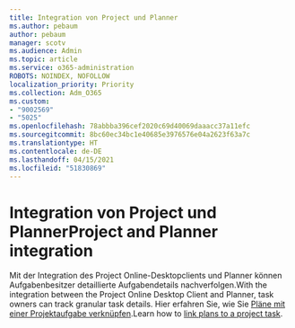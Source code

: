 ```yaml
---
title: Integration von Project und Planner
ms.author: pebaum
author: pebaum
manager: scotv
ms.audience: Admin
ms.topic: article
ms.service: o365-administration
ROBOTS: NOINDEX, NOFOLLOW
localization_priority: Priority
ms.collection: Adm_O365
ms.custom:
- "9002569"
- "5025"
ms.openlocfilehash: 78abbba396cef2020c69d40069daaacc37a11efc
ms.sourcegitcommit: 8bc60ec34bc1e40685e3976576e04a2623f63a7c
ms.translationtype: HT
ms.contentlocale: de-DE
ms.lasthandoff: 04/15/2021
ms.locfileid: "51830869"
---
```

# <a name="project-and-planner-integration"></a><span data-ttu-id="0e36f-102">Integration von Project und Planner</span><span class="sxs-lookup"><span data-stu-id="0e36f-102">Project and Planner integration</span></span>

<span data-ttu-id="0e36f-103">Mit der Integration des Project Online-Desktopclients und Planner können Aufgabenbesitzer detaillierte Aufgabendetails nachverfolgen.</span><span class="sxs-lookup"><span data-stu-id="0e36f-103">With the integration between the Project Online Desktop Client and Planner, task owners can track granular task details.</span></span> <span data-ttu-id="0e36f-104">Hier erfahren Sie, wie Sie [Pläne mit einer Projektaufgabe verknüpfen](https://www.microsoft.com/microsoft-365/blog/2017/10/30/introducing-new-ways-to-work-in-microsoft-project/).</span><span class="sxs-lookup"><span data-stu-id="0e36f-104">Learn how to [link plans to a project task](https://www.microsoft.com/microsoft-365/blog/2017/10/30/introducing-new-ways-to-work-in-microsoft-project/).</span></span>

